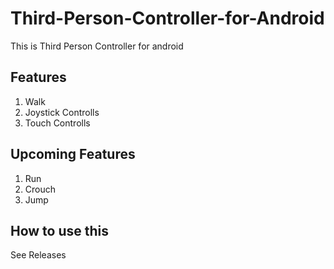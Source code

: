 # Third-Person-Controller-for-Android

This is Third Person Controller for android 

## Features ##
1. Walk
2. Joystick Controlls
3. Touch Controlls

## Upcoming Features ##

1. Run
2. Crouch
3. Jump


## How to use this ##

See Releases
